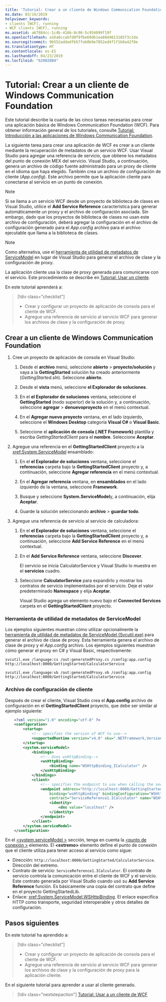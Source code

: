 ```yaml
---
title: 'Tutorial: Crear a un cliente de Windows Communication Foundation'
ms.date: 03/19/2019
helpviewer_keywords:
- clients [WCF], running
- WCF clients [WCF], running
ms.assetid: a67884cc-1c4b-416b-8c96-5c954099f19f
ms.openlocfilehash: a16a0ccabfd0f9fbe69db1ea88d4613185f3c1da
ms.sourcegitcommit: 9b552addadfb57fab0b9e7852ed4f1f1b8a42f8e
ms.translationtype: HT
ms.contentlocale: es-ES
ms.lasthandoff: 04/23/2019
ms.locfileid: "62002084"
---
```

# <a name="tutorial-create-a-windows-communication-foundation-client"></a>Tutorial: Crear a un cliente de Windows Communication Foundation

Este tutorial describe la cuarta de las cinco tareas necesarias para crear una aplicación básica de Windows Communication Foundation (WCF). Para obtener información general de los tutoriales, consulte [Tutorial: Introducción a las aplicaciones de Windows Communication Foundation](getting-started-tutorial.md).

La siguiente tarea para crear una aplicación de WCF es crear a un cliente mediante la recuperación de metadatos de un servicio WCF. Usar Visual Studio para agregar una referencia de servicio, que obtiene los metadatos del punto de conexión MEX del servicio. Visual Studio, a continuación, genera un archivo de código fuente administrado para un proxy de cliente en el idioma que haya elegido. También crea un archivo de configuración de cliente (*App.config*). Este archivo permite que la aplicación cliente para conectarse al servicio en un punto de conexión. 

> [!NOTE]
> Si se llama a un servicio WCF desde un proyecto de biblioteca de clases en Visual Studio, utilice el **Add Service Reference** característica para generar automáticamente un proxy y el archivo de configuración asociada. Sin embargo, dado que los proyectos de biblioteca de clases no usan este archivo de configuración, deberá agregar la configuración en el archivo de configuración generado para el *App.config* archivo para el archivo ejecutable que llama a la biblioteca de clases.

> [!NOTE]
> Como alternativa, use el [herramienta de utilidad de metadatos de ServiceModel](#servicemodel-metadata-utility-tool) en lugar de Visual Studio para generar el archivo de clase y la configuración de proxy.

La aplicación cliente usa la clase de proxy generada para comunicarse con el servicio. Este procedimiento se describe en [Tutorial: Usar un cliente](how-to-use-a-wcf-client.md).

En este tutorial aprenderá a:
> [!div class="checklist"]
> - Crear y configurar un proyecto de aplicación de consola para el cliente de WCF.
> - Agregue una referencia de servicio al servicio WCF para generar los archivos de clase y la configuración de proxy.

## <a name="create-a-windows-communication-foundation-client"></a>Crear a un cliente de Windows Communication Foundation

1. Cree un proyecto de aplicación de consola en Visual Studio: 

    1. Desde el **archivo** menú, seleccione **abierto** > **proyecto/solución** y vaya a la **GettingStarted** solución ha creado anteriormente (*GettingStarted.sln*). Seleccione **abierto**.

    2. Desde el **vista** menú, seleccione **el Explorador de soluciones**.

    3. En el **el Explorador de soluciones** ventana, seleccione el **GettingStarted** (nodo superior) de la solución y, a continuación, seleccione **agregar** > **denuevoproyecto** en el menú contextual. 
    
    4. En el **Agregar nuevo proyecto** ventana, en el lado izquierdo, seleccione el **Windows Desktop** categoría **Visual C#**  o **Visual Basic**. 

    5. Seleccione el **aplicación de consola (.NET Framework)** plantilla y escriba *GettingStartedClient* para el **nombre**. Seleccione **Aceptar**.

2. Agregue una referencia en el **GettingStartedClient** proyecto a la <xref:System.ServiceModel> ensamblado: 

    1. En el **el Explorador de soluciones** ventana, seleccione el **referencias** carpeta bajo la **GettingStartedClient** proyecto y, a continuación, seleccione **Agregar referencia** en el menú contextual. 

    2. En el **Agregar referencia** ventana, en **ensamblados** en el lado izquierdo de la ventana, seleccione **Framework**.
    
    3. Busque y seleccione **System.ServiceModel**y, a continuación, elija **Aceptar**. 

    4. Guarde la solución seleccionando **archivo** > **guardar todo**.

3. Agregue una referencia de servicio al servicio de calculadora:

   1. En el **el Explorador de soluciones** ventana, seleccione el **referencias** carpeta bajo la **GettingStartedClient** proyecto y, a continuación, seleccione **Add Service Reference**  en el menú contextual.

   2. En el **Add Service Reference** ventana, seleccione **Discover**.

      El servicio se inicia CalculatorService y Visual Studio lo muestra en el **servicios** cuadro.

   3. Seleccione **CalculatorService** para expandirlo y mostrar los contratos de servicio implementados por el servicio. Deje el valor predeterminado **Namespace** y elija **Aceptar**.

      Visual Studio agrega un elemento nuevo bajo el **Connected Services** carpeta en el **GettingStartedClient** proyecto. 

### <a name="servicemodel-metadata-utility-tool"></a>Herramienta de utilidad de metadatos de ServiceModel

Los ejemplos siguientes muestran cómo utilizar opcionalmente la [herramienta de utilidad de metadatos de ServiceModel (Svcutil.exe)](servicemodel-metadata-utility-tool-svcutil-exe.md) para generar el archivo de clase de proxy. Esta herramienta genera el archivo de clase de proxy y el *App.config* archivo. Los ejemplos siguientes muestran cómo generar el proxy en C# y Visual Basic, respectivamente:

```shell
svcutil.exe /language:cs /out:generatedProxy.cs /config:app.config http://localhost:8000/GettingStarted/CalculatorService
```

```shell
svcutil.exe /language:vb /out:generatedProxy.vb /config:app.config http://localhost:8000/GettingStarted/CalculatorService
```

### <a name="client-configuration-file"></a>Archivo de configuración de cliente

Después de crear el cliente, Visual Studio crea el **App.config** archivo de configuración en el **GettingStartedClient** proyecto, que debe ser similar al ejemplo siguiente:

```xml
    <?xml version="1.0" encoding="utf-8" ?>
    <configuration>
        <startup>
            <!-- specifies the version of WCF to use-->
            <supportedRuntime version="v4.0" sku=".NETFramework,Version=v4.6.1" />
        </startup>
        <system.serviceModel>
            <bindings>
                <!-- Uses wsHttpBinding-->
                <wsHttpBinding>
                    <binding name="WSHttpBinding_ICalculator" />
                </wsHttpBinding>
            </bindings>
            <client>
                <!-- specifies the endpoint to use when calling the service -->
                <endpoint address="http://localhost:8000/GettingStarted/CalculatorService"
                    binding="wsHttpBinding" bindingConfiguration="WSHttpBinding_ICalculator"
                    contract="ServiceReference1.ICalculator" name="WSHttpBinding_ICalculator">
                    <identity>
                        <dns value="localhost" />
                    </identity>
                </endpoint>
            </client>
        </system.serviceModel>
    </configuration>
```

En el [ \<system.serviceModel >](../configure-apps/file-schema/wcf/system-servicemodel.md) sección, tenga en cuenta la [ \<punto de conexión >](../configure-apps/file-schema/wcf/endpoint-element.md) elemento. El **&lt;extremo&gt;** elemento define el punto de conexión que el cliente utiliza para tener acceso al servicio como sigue:
- Dirección: `http://localhost:8000/GettingStarted/CalculatorService`. Dirección del extremo.
- Contrato de servicio: `ServiceReference1.ICalculator`. El contrato de servicio controla la comunicación entre el cliente de WCF y el servicio. Este contrato generada por Visual Studio cuando usó su **Add Service Reference** función. Es básicamente una copia del contrato que define en el proyecto GettingStartedLib. 
- Enlace: <xref:System.ServiceModel.WSHttpBinding>. El enlace especifica HTTP como transporte, seguridad interoperable y otros detalles de configuración.

## <a name="next-steps"></a>Pasos siguientes

En este tutorial ha aprendido a:
> [!div class="checklist"]
> - Crear y configurar un proyecto de aplicación de consola para el cliente de WCF.
> - Agregue una referencia de servicio al servicio WCF para generar los archivos de clase y la configuración de proxy para la aplicación cliente.

En el siguiente tutorial para aprender a usar al cliente generado.

> [!div class="nextstepaction"]
> [Tutorial: Usar a un cliente de WCF](how-to-use-a-wcf-client.md)
